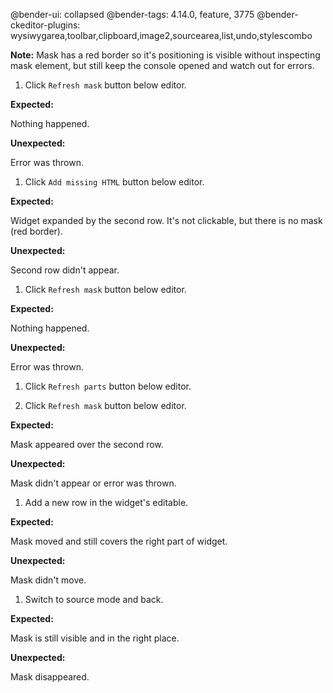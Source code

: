 @bender-ui: collapsed
@bender-tags: 4.14.0, feature, 3775
@bender-ckeditor-plugins: wysiwygarea,toolbar,clipboard,image2,sourcearea,list,undo,stylescombo

**Note:** Mask has a red border so it's positioning is visible without inspecting mask element,
but still keep the console opened and watch out for errors.

1. Click `Refresh mask` button below editor.

  **Expected:**

  Nothing happened.

  **Unexpected:**

  Error was thrown.

1. Click `Add missing HTML` button below editor.

  **Expected:**

  Widget expanded by the second row. It's not clickable, but there is no mask (red border).

  **Unexpected:**

  Second row didn't appear.

1. Click `Refresh mask` button below editor.

  **Expected:**

  Nothing happened.

  **Unexpected:**

  Error was thrown.

1. Click `Refresh parts` button below editor.

1. Click `Refresh mask` button below editor.

  **Expected:**

  Mask appeared over the second row.

  **Unexpected:**

  Mask didn't appear or error was thrown.

1. Add a new row in the widget's editable.

  **Expected:**

  Mask moved and still covers the right part of widget.

  **Unexpected:**

  Mask didn't move.

1. Switch to source mode and back.

  **Expected:**

  Mask is still visible and in the right place.

  **Unexpected:**

  Mask disappeared.
